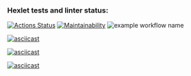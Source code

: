 ### Hexlet tests and linter status:
[![Actions Status](https://github.com/alexkosades/php-project-lvl1/workflows/hexlet-check/badge.svg)](https://github.com/alexkosades/php-project-lvl1/actions)
[![Maintainability](https://api.codeclimate.com/v1/badges/a99a88d28ad37a79dbf6/maintainability)](https://codeclimate.com/github/codeclimate/codeclimate/maintainability)
![example workflow name](https://github.com/alexkosades/php-project-lvl1/workflows/PHP%20CI/badge.svg)


[![asciicast](https://asciinema.org/a/39MnqZ5PYRyGpyUrL4jISxIGG.svg)](https://asciinema.org/a/39MnqZ5PYRyGpyUrL4jISxIGG)

[![asciicast](https://asciinema.org/a/I2wdhfEySKENIYgxzGvtOBlEm.svg)](https://asciinema.org/a/I2wdhfEySKENIYgxzGvtOBlEm)

[![asciicast](https://asciinema.org/a/389037.svg)](https://asciinema.org/a/389037)